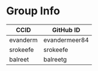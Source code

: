 # Group Info

| CCID | GitHub ID|
|------|----------|
| evanderm | evandermeer84 |
| srokeefe | srokeefe |
| balreet | balreetg |
